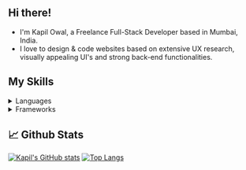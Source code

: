 ## Hi there!

- I'm Kapil Owal, a Freelance Full-Stack Developer based in Mumbai, India.
- I love to design & code websites based on extensive UX research, visually appealing UI's and strong back-end functionalities.

## My Skills
<details>
  <summary>Languages</summary>
  
  ![](https://img.shields.io/badge/Python-informational?style=flat&logo=python&logoColor=white&color=343434)
  ![](https://img.shields.io/badge/JavaScript-informational?style=flat&logo=javascript&logoColor=white&color=343434)
  ![](https://img.shields.io/badge/Java-informational?style=flat&logo=java&logoColor=white&color=343434)
  ![](https://img.shields.io/badge/PHP-informational?style=flat&logo=php&logoColor=white&color=343434)
  
</details>

<details>
  <summary>Frameworks</summary>
  
  ![](https://img.shields.io/badge/Django-informational?style=flat&logo=django&logoColor=white&color=343434)
  ![](https://img.shields.io/badge/Flask-informational?style=flat&logo=flask&logoColor=white&color=343434)
  ![](https://img.shields.io/badge/React-informational?style=flat&logo=react&logoColor=white&color=343434)

</details>

## :chart_with_upwards_trend: Github Stats
[![Kapil's GitHub stats](https://github-readme-stats.vercel.app/api?username=kapilowal&hide=contribs&hide_border=true&show_icons=true)](https://github.com/kapilowal/github-readme-stats) [![Top Langs](https://github-readme-stats.vercel.app/api/top-langs/?username=kapilowal&layout=compact&hide_border=true)](https://github.com/kapilowal/github-readme-stats)



<!--
**kapilowal/kapilowal** is a ✨ _special_ ✨ repository because its `README.md` (this file) appears on your GitHub profile.

Here are some ideas to get you started:

- 🔭 I’m currently working on ...
- 🌱 I’m currently learning ...
- 👯 I’m looking to collaborate on ...
- 🤔 I’m looking for help with ...
- 💬 Ask me about ...
- 📫 How to reach me: ...
- 😄 Pronouns: ...
- ⚡ Fun fact: ...
-
